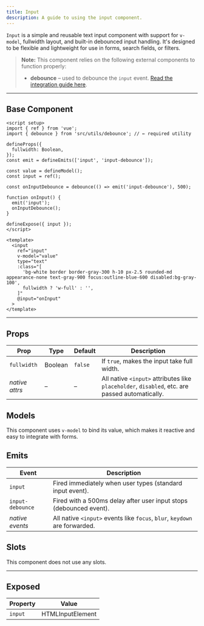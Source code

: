 ```yaml
---
title: Input  
description: A guide to using the input component.
---
```


`Input` is a simple and reusable text input component with support for `v-model`, fullwidth layout, and built-in debounced input handling. It's designed to be flexible and lightweight for use in forms, search fields, or filters.

> **Note:** This component relies on the following external components to function properly:
> * **debounce** – used to debounce the `input` event. [Read the integration guide here](/utility/debounce).

---

## Base Component

```vue
<script setup>
import { ref } from 'vue';
import { debounce } from 'src/utils/debounce'; // ← required utility

defineProps({
  fullwidth: Boolean,
});
const emit = defineEmits(['input', 'input-debounce']);

const value = defineModel();
const input = ref();

const onInputDebounce = debounce(() => emit('input-debounce'), 500);

function onInput() {
  emit('input');
  onInputDebounce();
}

defineExpose({ input });
</script>

<template>
  <input
    ref="input"
    v-model="value"
    type="text"
    :class="[
      'bg-white border border-gray-300 h-10 px-2.5 rounded-md appearance-none text-gray-900 focus:outline-blue-600 disabled:bg-gray-100',
      fullwidth ? 'w-full' : '',
    ]"
    @input="onInput"
  >
</template>
```

---

## Props

| Prop           | Type    | Default | Description                                                                                    |
| -------------- | ------- | ------- | ---------------------------------------------------------------------------------------------- |
| `fullwidth`    | Boolean | `false` | If `true`, makes the input take full width.                                                    |
| *native attrs* | –       | –       | All native `<input>` attributes like `placeholder`, `disabled`, etc. are passed automatically. |

## Models

This component uses `v-model` to bind its value, which makes it reactive and easy to integrate with forms.

## Emits

| Event            | Description                                                                |
| ---------------- | -------------------------------------------------------------------------- |
| `input`          | Fired immediately when user types (standard input event).                  |
| `input-debounce` | Fired with a 500ms delay after user input stops (debounced event).         |
| *native events*  | All native `<input>` events like `focus`, `blur`, `keydown` are forwarded. |

## Slots

This component does not use any slots.

---

## Exposed

| Property | Value        |
| ------------ | ---------------- |
| `input`      | HTMLInputElement |
